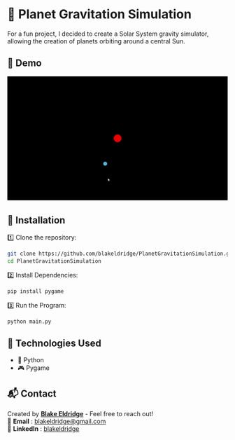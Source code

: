 # 🔦 Planet Gravitation Simulation

For a fun project, I decided to create a Solar System gravity simulator, allowing the creation of planets orbiting around a central Sun.

## 🎥 Demo
![Planet Simulation Demo](demo.gif)

## 🚀 Installation
1️⃣ Clone the repository:  
```sh
git clone https://github.com/blakeldridge/PlanetGravitationSimulation.git
cd PlanetGravitationSimulation
```
2️⃣ Install Dependencies:
```sh
pip install pygame
```
3️⃣ Run the Program:
```sh
python main.py
```

## 🔧 Technologies Used
- 🐍 Python
- 🎮 Pygame

## 📬 Contact
Created by **[Blake Eldridge](https://github.com/blakeldridge)** - Feel free to reach out! <br>
📧 **Email** : blakeldridge@gmail.com <br>
💼 **LinkedIn** : [blakeldridge](https://www.linkedin.com/in/blake-eldridge/)
